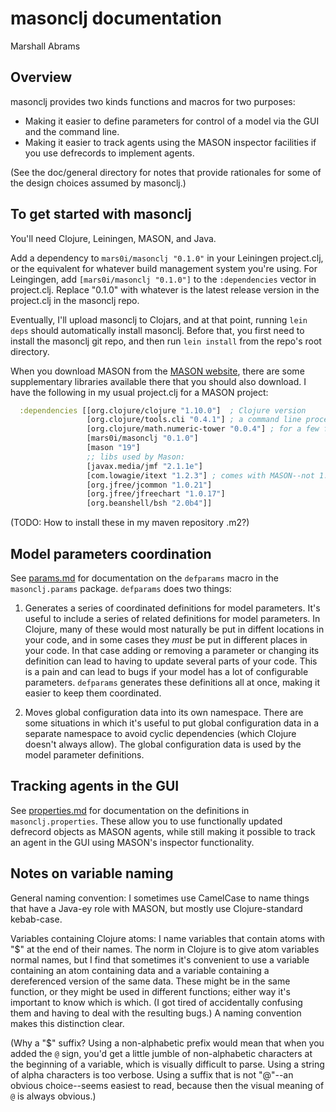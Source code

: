 masonclj documentation
====
Marshall Abrams

## Overview

masonclj provides two kinds functions and macros for two purposes:

* Making it easier to define parameters for control of a model via the
  GUI and the command line.
* Making it easier to track agents using the MASON inspector
  facilities if you use defrecords to implement agents.

(See the doc/general directory for notes that provide rationales for
some of the design choices assumed by masonclj.)

## To get started with masonclj

You'll need Clojure, Leiningen, MASON, and Java.

Add a dependency to `mars0i/masonclj "0.1.0"` in your Leiningen
project.clj, or the equivalent for whatever build management system
you're using.  For Leingingen, add `[mars0i/masonclj "0.1.0"]` to the
`:dependencies` vector in project.clj.  Replace "0.1.0" with whatever
is the latest release version in the project.clj in the masonclj repo.

Eventually, I'll upload masonclj to Clojars, and at that point, running
`lein deps` should automatically install masonclj.  Before that, you
first need to install the masonclj git repo, and then run `lein install`
from the repo's root directory.

When you download MASON from the [MASON
website](https://cs.gmu.edu/~eclab/projects/mason), there are some
supplementary libraries available there that you should also download.
I have the following in my usual project.clj for a MASON project:

```clojure
  :dependencies [[org.clojure/clojure "1.10.0"]  ; Clojure version
                 [org.clojure/tools.cli "0.4.1"] ; a command line processing library
                 [org.clojure/math.numeric-tower "0.0.4"] ; for a few functions
                 [mars0i/masonclj "0.1.0"]
                 [mason "19"]
                 ;; libs used by Mason:
                 [javax.media/jmf "2.1.1e"]
                 [com.lowagie/itext "1.2.3"] ; comes with MASON--not 1.2
                 [org.jfree/jcommon "1.0.21"]
                 [org.jfree/jfreechart "1.0.17"]
                 [org.beanshell/bsh "2.0b4"]]
```

(TODO: How to install these in my maven repository .m2?)


## Model parameters coordination

See [params.md](https://github.com/mars0i/masonclj/blob/master/doc/masonclj/params.md)
for documentation on the `defparams` macro in the `masonclj.params`
package.  `defparams` does two things:

1. Generates a series of coordinated definitions for model parameters.
It's useful to include a series of related definitions for model
parameters.  In Clojure, many of these would most naturally be put in
diffent locations in your code, and in some cases they *must* be put
in different places in your code.  In that case adding or removing a
parameter or changing its definition can lead to having to update
several parts of your code.  This is a pain and can lead to bugs if
your model has a lot of configurable parameters.  `defparams`
generates these definitions all at once, making it easier to keep them
coordinated.

2. Moves global configuration data into its own namespace.  There
are some situations in which it's useful to put global
configuration data in a separate namespace to avoid cyclic
dependencies (which Clojure doesn't always allow).  The global
configuration data is used by the model parameter definitions.

## Tracking agents in the GUI

See
[properties.md](https://github.com/mars0i/masonclj/blob/master/doc/masonclj/properties.md)
for documentation on the definitions in `masonclj.properties`.  These
allow you to use functionally updated defrecord objects as MASON
agents,
while still making it possible to track an agent in the GUI using
MASON's inspector functionality.

## Notes on variable naming

General naming convention: I sometimes use CamelCase to name things
that have a Java-ey role with MASON, but mostly use Clojure-standard
kebab-case.

Variables containing Clojure atoms: I name variables that contain atoms
with "$" at the end of their names. The norm in Clojure is to give atom
variables normal names, but I find that sometimes it's convenient to use
a variable containing an atom containing data and a variable containing
a dereferenced version of the same data.  These might be in the same
function, or they might be used in different functions; either way it's
important to know which is which.  (I got tired of accidentally
confusing them and having to deal with the resulting bugs.)  A naming
convention makes this distinction clear.  

(Why a "$" suffix? Using a non-alphabetic prefix would mean that when
you added the `@` sign, you'd get a little jumble of non-alphabetic
characters at the beginning of a variable, which is visually difficult
to parse.  Using a string of alpha characters is too verbose.  Using a
suffix that is not "@"--an obvious choice--seems easiest to read,
because then the visual meaning of `@` is always obvious.)
